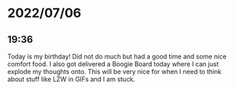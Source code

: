 # 2022/07/06

## 19:36

Today is my birthday! Did not do much but had a good time and some nice
comfort food. I also got delivered a Boogie Board today where I can just
explode my thoughts onto. This will be very nice for when I need to think
about stuff like LZW in GIFs and I am stuck.